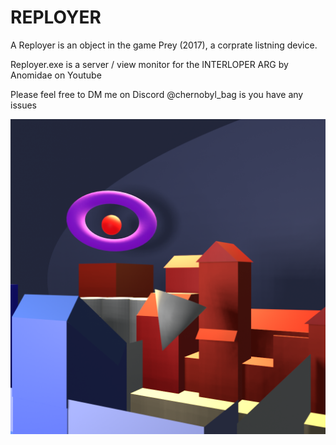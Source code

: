 # REPLOYER

A Reployer is an object in the game Prey (2017), a corprate listning device.

Reployer.exe is a server / view monitor for the INTERLOPER ARG by Anomidae on Youtube

Please feel free to DM me on Discord @chernobyl_bag is you have any issues

![Alt text](/resources/sourceclown.png?raw=true "Reployer")
